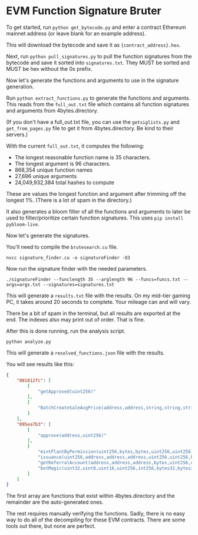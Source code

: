 
# EVM Function Signature Bruter

To get started, run `python get_bytecode.py` and enter a contract Ethereum mainnet address (or leave blank for an example address).

This will download the bytecode and save it as `{contract_address}.hex`.

Next, run `python pull_signatures.py` to pull the function signatures from the bytecode and save it sorted into `signatures.txt`. They MUST be sorted and MUST be hex without the 0x prefix.

Now let's generate the functions and arguments to use in the signature generation.

Run `python extract_functions.py` to generate the functions and arguments. This reads from the `full_out.txt` file which contains all function signatures and arguments from 4bytes.directory.

(If you don't have a full_out.txt file, you can use the `getsiglists.py` and `get_from_pages.py` file to get it from 4bytes.directory. Be kind to their servers.)

With the current `full_out.txt`, it computes the following:
- The longest reasonable function name is 35 characters.
- The longest argument is 96 characters.
- 868,354 unique function names
- 27,696 unique arguments
- 24,049,932,384 total hashes to compute

These are values the longest function and argument after trimming off the longest 1%. (There is a lot of spam in the directory.)

It also generates a bloom filter of all the functions and arguments to later be used to filter/prioritize certain function signatures. This uses `pip install pybloom-live`.

Now let's generate the signatures.

You'll need to compile the `brutesearch.cu` file.

```
nvcc signature_finder.cu -o signatureFinder -O3
```

Now run the signature finder with the needed parameters.

```
./signatureFinder --funclength 35 --arglength 96 --funcs=funcs.txt --args=args.txt --signatures=signatures.txt
```

This will generate a `results.txt` file with the results. On my mid-tier gaming PC, it takes around 20 seconds to complete. Your mileage can and will vary.

There be a bit of spam in the terminal, but all results are exported at the end. The indexes also may print out of order. That is fine.

After this is done running, run the analysis script.

```
python analyze.py
```

This will generate a `resolved_functions.json` file with the results.

You will see results like this:
```json
{
    "081812fc": [
        [
            "getApproved(uint256)"
        ],
        [
            "BatchCreateSaleAvgPrice(address,address,string,string,string,uint256,uint256,uint256[],uint256[],address)"
        ]
    ],
    "095ea7b3": [
        [
            "approve(address,uint256)"
        ],
        [
            "mintPlantByPermission(uint256,bytes,bytes,uint256,uint256)",
            "issuance(uint256,address,address,address,uint256,uint256,bytes32,bytes32[])",
            "getReferralAccount(address,address,address,bytes,uint256,uint256,uint256,uint256,bytes,bytes)",
            "botMagic(uint32,uint8,uint16,uint256,int256,bytes32,bytes32,uint256,address,bytes,address,address)"
        ]
    ]
}
```

The first array are functions that exist within 4bytes.directory and the remainder are the auto-generated ones.

The rest requires manually verifying the functions. Sadly, there is no easy way to do all of the decompiling for these EVM contracts. There are some tools out there, but none are perfect.